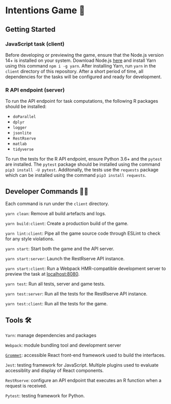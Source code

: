 # Intentions Game 🧠

## Getting Started

### JavaScript task (client)

Before developing or previewing the game, ensure that the Node.js version 14+ is installed on your system. Download Node.js [here](https://nodejs.org/en/) and install Yarn using this command `npm i -g yarn`. After installing Yarn, run `yarn` in the `client` directory of this repository. After a short period of time, all dependencies for the tasks will be configured and ready for development.

### R API endpoint (server)

To run the API endpoint for task computations, the following R packages should be installed:

- `doParallel`
- `dplyr`
- `logger`
- `jsonlite`
- `RestRserve`
- `matlab`
- `tidyverse`

To run the tests for the R API endpoint, ensure Python 3.6+ and the `pytest` are installed. The `pytest` package should be installed using the command `pip3 install -U pytest`. Additonally, the tests use the `requests` package which can be installed using the command `pip3 install requests`.

## Developer Commands 👨‍💻

Each command is run under the `client` directory.

`yarn clean`: Remove all build artefacts and logs.

`yarn build:client`: Create a production build of the game.

`yarn lint:client`: Pipe all the game source code through ESLint to check for any style violations.

`yarn start`: Start both the game and the API server.

`yarn start:server`: Launch the RestRserve API instance.

`yarn start:client`: Run a Webpack HMR-compatible development server to preview the task at [localhost:8080](http://localhost:8080).

`yarn test`: Run all tests, server and game tests.

`yarn test:server`: Run all the tests for the RestRserve API instance.

`yarn test:client`: Run all the tests for the game.

## Tools 🛠

`Yarn`: manage dependencies and packages

`Webpack`: module bundling tool and development server

[`Grommet`](https://v2.grommet.io/): accessible React front-end framework used to build the interfaces.

`Jest`: testing framework for JavaScript. Multiple plugins used to evaluate accessiblity and display of React components.

`RestRserve`: configure an API endpoint that executes an R function when a request is received.

`Pytest`: testing framework for Python.
